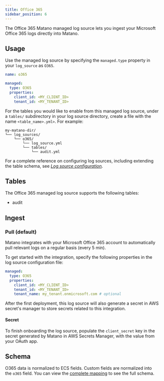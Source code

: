 ```yaml
---
title: Office 365
sidebar_position: 6
---
```


The Office 365 Matano managed log source lets you ingest your Microsoft Office 365 logs directly into Matano.

## Usage

Use the managed log source by specifying the `managed.type` property in your `log_source` as `O365`.

```yml
name: o365

managed:
  type: O365
  properties:
    client_id: <MY_CLIENT_ID>
    tenant_id: <MY_TENANT_ID>
```

For the tables you would like to enable from this managed log source, under a `tables/` subdirectory in your log source directory, create a file with the name `<table_name>.yml>`. For example:

```
my-matano-dir/
└── log_sources/
    └── o365/
        └── log_source.yml
        └── tables/
            └── audit.yml
```

For a complete reference on configuring log sources, including extending the table schema, see [_Log source configuration_](../configuration.md).

## Tables

The Office 365 managed log source supports the following tables:

- audit

## Ingest

### Pull (default)

Matano integrates with your Microsoft Office 365 account to automatically pull relevant logs on a regular basis (every 5 min).

To get started with the integration, specify the following properties in the log source configuration file:

```yml
managed:
  type: O365
  properties:
    client_id: <MY_CLIENT_ID>
    tenant_id: <MY_TENANT_ID>
    tenant_name: my_tenant.onmicrosoft.com # optional
```

After the first deployment, this log source will also generate a secret in AWS secret's manager to store secrets related to this integration.

#### Secret

To finish onboarding the log source, populate the `client_secret` key in the secret generated by Matano in AWS Secrets Manager, with the value from your OAuth app.

## Schema

O365 data is normalized to ECS fields. Custom fields are normalized into the `o365` field. You can view the [complete mapping][1] to see the full schema.

[1]: https://github.com/matanolabs/matano/blob/main/data/managed/log_sources/o365/tables/audit.yml